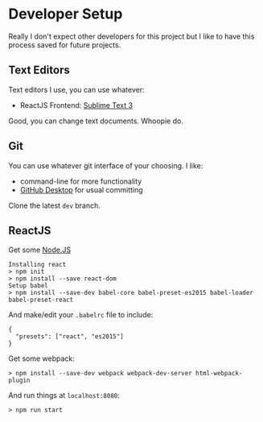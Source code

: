 # Developer Setup

Really I don't expect other developers for this project but I like to have this process saved for future projects.

## Text Editors
Text editors I use, you can use whatever:

* ReactJS Frontend: [Sublime Text 3](https://www.sublimetext.com/3)

Good, you can change text documents. Whoopie do. 

## Git

You can use whatever git interface of your choosing. I like:
 
* command-line for more functionality
* [GitHub Desktop](https://desktop.github.com/) for usual committing

Clone the latest `dev` branch.

## ReactJS

Get some [Node.JS](https://nodejs.org/en/)

    Installing react
    > npm init
    > npm install --save react-dom
    Setup babel
    > npm install --save-dev babel-core babel-preset-es2015 babel-loader babel-preset-react

And make/edit your `.babelrc` file to include:

    {
      "presets": ["react", "es2015"]
    }

Get some webpack:

    > npm install --save-dev webpack webpack-dev-server html-webpack-plugin

And run things at `localhost:8080`:

    > npm run start